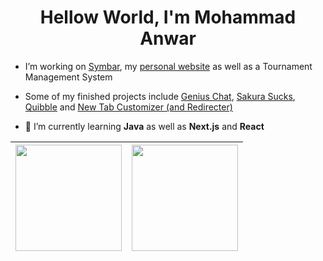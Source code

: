 <h1 align="center">Hellow World, I'm Mohammad Anwar</h1>

- I’m working on [Symbar](https://github.com/mh-anwar/symbar), my [personal website](https://github.com/mh-anwar/mh-anwar.ninja) as well as a Tournament Management System

- Some of my finished projects include [Genius Chat](https://github.com/r-chong/chat), [Sakura Sucks](https://github.com/mh-anwar/sakura-sucks), [Quibble](https://github.com/mh-anwar/quibble) and [New Tab Customizer (and Redirecter)](https://chrome.google.com/webstore/detail/new-tab-customizer-and-re/gkkhlojhkcjkbppegmljiaiiogonlikf)

- 🌱 I’m currently learning **Java** as well as **Next.js** and **React**
 

|<img src="https://github-readme-stats.vercel.app/api?username=mh-anwar&show_icons=true&count_private=true&hide_border=true&theme=transparent" height="170" />|<img src="https://github-readme-stats.vercel.app/api/top-langs/?username=mh-anwar&hide_border=true&layout=compact&theme=transparent" height="170" />|
|:---:|:---:|
